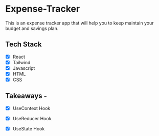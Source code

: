 # Expense-Tracker
This is an expense tracker app that will help you to keep maintain your budget and savings plan.

## Tech Stack
- [x] React
- [x] Tailwind
- [x] Javascript
- [x] HTML
- [x] CSS

## Takeaways -

- [x] UseContext Hook
- [x] UseReducer Hook
- [x] UseState Hook

